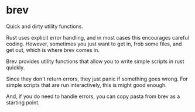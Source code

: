 # brev

Quick and dirty utility functions.

Rust uses explicit error handling, and in most cases this encourages careful coding. However, sometimes you just want to get in, frob some files, and get out, which is where brev comes in.

Brev provides utility functions that allow you to write simple scripts in rust quickly.

Since they don't return errors, they just panic if something goes wrong. For simple scripts that are run interactively, this is might good enough.

And, if you do need to handle errors, you can copy pasta from brev as a starting point.
